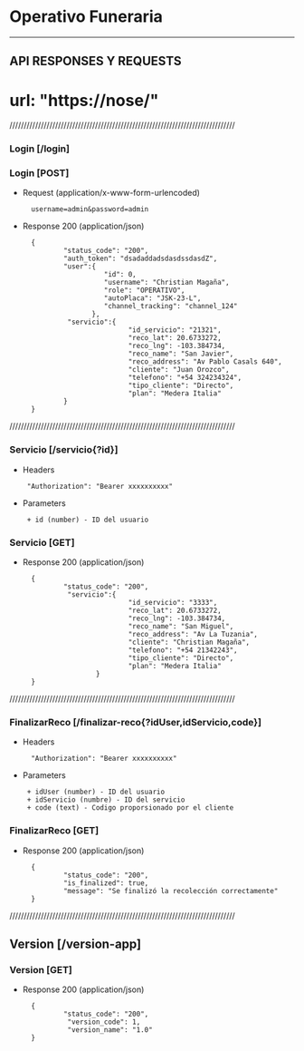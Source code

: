 # Operativo Funeraria


--------------------------------------------
## API RESPONSES Y REQUESTS
# url: "https://nose/"


///////////////////////////////////////////////////////////////////////////////
### Login [/login]

### Login [POST]


+ Request (application/x-www-form-urlencoded)

        username=admin&password=admin

+ Response 200 (application/json)

        {
                "status_code": "200",
                "auth_token": "dsadaddadsdasdssdasdZ",
                "user":{
                          "id": 0,
                          "username": "Christian Magaña",
                          "role": "OPERATIVO",
                          "autoPlaca": "JSK-23-L",
                          "channel_tracking": "channel_124"
                       },
                 "servicio":{
                                "id_servicio": "21321",
                                "reco_lat": 20.6733272,
                                "reco_lng": -103.384734,
                                "reco_name": "San Javier",
                                "reco_address": "Av Pablo Casals 640",
                                "cliente": "Juan Orozco",
                                "telefono": "+54 324234324",
                                "tipo_cliente": "Directo",
                                "plan": "Medera Italia"
                }       
        }


///////////////////////////////////////////////////////////////////////////////
### Servicio [/servicio{?id}]

 + Headers
 
		"Authorization": "Bearer xxxxxxxxxx"

 + Parameters
 
		+ id (number) - ID del usuario


### Servicio [GET]

+ Response 200 (application/json)

        {
                "status_code": "200",
                 "servicio":{
                                "id_servicio": "3333",
                                "reco_lat": 20.6733272,
                                "reco_lng": -103.384734,
                                "reco_name": "San Miguel",
                                "reco_address": "Av La Tuzania",
                                "cliente": "Christian Magaña",
                                "telefono": "+54 21342243",
                                "tipo_cliente": "Directo",
                                "plan": "Medera Italia"
                        }       
        }
        

///////////////////////////////////////////////////////////////////////////////
### FinalizarReco [/finalizar-reco{?idUser,idServicio,code}]

+ Headers

		"Authorization": "Bearer xxxxxxxxxx"

 + Parameters
 
		+ idUser (number) - ID del usuario
		+ idServicio (numbre) - ID del servicio
		+ code (text) - Codigo proporsionado por el cliente
    


### FinalizarReco [GET]

+ Response 200 (application/json)

        {
                "status_code": "200",
                "is_finalized": true,
                "message": "Se finalizó la recolección correctamente"
        }

 ///////////////////////////////////////////////////////////////////////////////
## Version [/version-app]

### Version [GET]

+ Response 200 (application/json)

        {
                "status_code": "200",
                 "version_code": 1,
                 "version_name": "1.0"
        }

